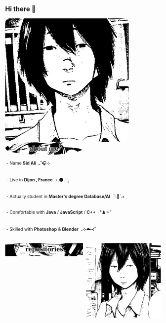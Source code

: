 ## Hi there 👋
<!-- ![Presentation](./Img/presentationGH.gif) -->
<img src="./Img/sekigit1.jpg" align="left" style="border-radius: 15px;">

<img src="Img/aboutme.jpg" width="50%" style="border-radius:50%">





&nbsp;- Name **Sid Ali**  .₊˚🎧⊹
<br/>
<br/>

&nbsp;- Live in **Dijon , France** &nbsp;⋆.🌑.ೃ
<br/>
<br/>

&nbsp;- Actually student in **Master's degree Database/AI** &nbsp;ˋ𓆩🔘ˊ˗⭒
<br/>
<br/>

&nbsp;- Comfortable with **Java** / **JavaScript** / **C++** &nbsp;˖°♟️✧'
<br/>
<br/>

&nbsp;- Skilled with **Photoshop** & **Blender**  &nbsp;₊⊹݁☁️⊰˚
<br/>
<br/>

<img src="./Img/sekigit2.jpg" align="right" width="48%">
<img src="./Img/sekirepo.jpg" width="50%" >
<!--
<img src="./Img/sekigit3.jpg" width="50%">
<img src="./Img/sekigit4.jpg" width="50%" height="50%">

**0x5id/0x5id** is a ✨ _special_ ✨ repository because its `README.md` (this file) appears on your GitHub profile.

Here are some ideas to get you started:

- 🔭 I’m currently working on ...
- 🌱 I’m currently learning ...
- 👯 I’m looking to collaborate on ...
- 🤔 I’m looking for help with ...
- 💬 Ask me about ...
- 📫 How to reach me: ...
- 😄 Pronouns: ...
- ⚡ Fun fact: ...
-->
